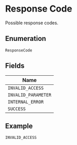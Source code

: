 
# Response Code

Possible response codes.

## Enumeration

`ResponseCode`

## Fields

| Name |
|  --- |
| `INVALID_ACCESS` |
| `INVALID_PARAMETER` |
| `INTERNAL_ERROR` |
| `SUCCESS` |

## Example

```
INVALID_ACCESS
```

